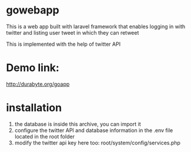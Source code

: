 # gowebapp
This is a web app built with laravel framework that enables logging in with twitter and listing user tweet in which they can retweet

This is implemented with the help of twitter API

# Demo link:

http://durabyte.org/goapp

# installation

1. the database is inside this archive, you can import it
2. configure the twitter API and database information in the .env file located in the root folder
3. modify the twitter api key here too: root/system/config/services.php
